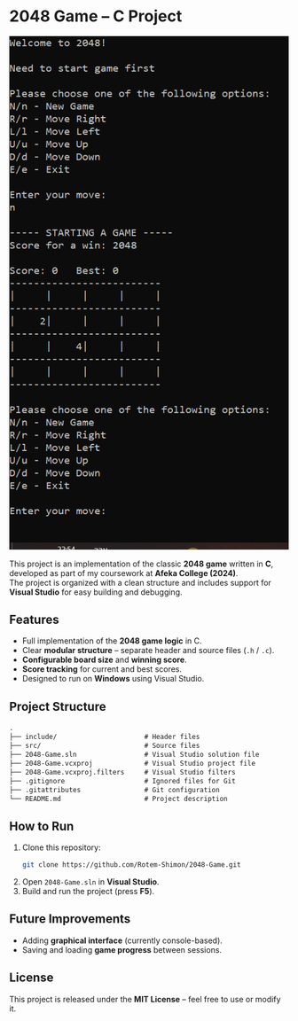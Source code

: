 # 2048 Game – C Project

![Gameplay](./assets/2048.PNG)

This project is an implementation of the classic **2048 game** written in **C**, developed as part of my coursework at **Afeka College (2024)**.  
The project is organized with a clean structure and includes support for **Visual Studio** for easy building and debugging.

## Features
- Full implementation of the **2048 game logic** in C.  
- Clear **modular structure** – separate header and source files (`.h` / `.c`).  
- **Configurable board size** and **winning score**.  
- **Score tracking** for current and best scores.  
- Designed to run on **Windows** using Visual Studio.  

## Project Structure
```
.
├── include/                      # Header files
├── src/                          # Source files
├── 2048-Game.sln                 # Visual Studio solution file
├── 2048-Game.vcxproj             # Visual Studio project file
├── 2048-Game.vcxproj.filters     # Visual Studio filters
├── .gitignore                    # Ignored files for Git
├── .gitattributes                # Git configuration
└── README.md                     # Project description
```

## How to Run
1. Clone this repository:
   ```bash
   git clone https://github.com/Rotem-Shimon/2048-Game.git
   ```
2. Open `2048-Game.sln` in **Visual Studio**.  
3. Build and run the project (press **F5**).  

## Future Improvements
- Adding **graphical interface** (currently console-based).  
- Saving and loading **game progress** between sessions.  

## License
This project is released under the **MIT License** – feel free to use or modify it.  
